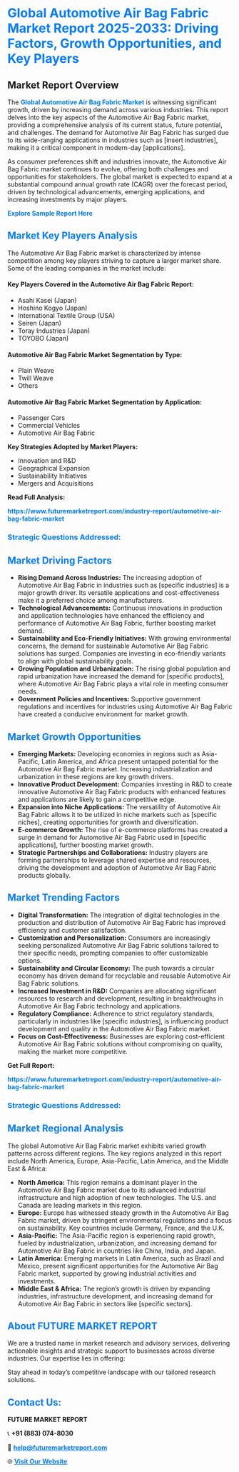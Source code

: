 <h1 style="color: #007BFF;">Global Automotive Air Bag Fabric Market Report 2025-2033: Driving Factors, Growth Opportunities, and Key Players</h1>

<section id="overview">
<h2>Market Report Overview</h2>
<p>The <a href="https://www.futuremarketreport.com/industry-report/automotive-air-bag-fabric-market" style="color: #007BFF; text-decoration: none;"><strong>Global Automotive Air Bag Fabric Market</strong></a> is witnessing significant growth, driven by increasing demand across various industries. This report delves into the key aspects of the Automotive Air Bag Fabric market, providing a comprehensive analysis of its current status, future potential, and challenges. The demand for Automotive Air Bag Fabric has surged due to its wide-ranging applications in industries such as [insert industries], making it a critical component in modern-day [applications].</p>
<p>As consumer preferences shift and industries innovate, the Automotive Air Bag Fabric market continues to evolve, offering both challenges and opportunities for stakeholders. The global market is expected to expand at a substantial compound annual growth rate (CAGR) over the forecast period, driven by technological advancements, emerging applications, and increasing investments by major players.</p>
</section>

<section id="overview">
<p><a href="https://www.futuremarketreport.com/request-sample/reportId=119626" style="color: #007BFF; text-decoration: none;"><strong>Explore Sample Report Here</strong></a></p>
</section>

<section id="key-players">
<h2 style="color: #007BFF;">Market Key Players Analysis</h2>
<p>The Automotive Air Bag Fabric market is characterized by intense competition among key players striving to capture a larger market share. Some of the leading companies in the market include:</p>
<h4>Key Players Covered in the Automotive Air Bag Fabric Report:</h4>
<ul><li>Asahi Kasei (Japan)</li><li>Hoshino Kogyo (Japan)</li><li>International Textile Group (USA)</li><li>Seiren (Japan)</li><li>Toray Industries (Japan)</li><li>TOYOBO (Japan)</li></ul>
<h4>Automotive Air Bag Fabric Market Segmentation by Type:</h4>
<ul><li>Plain Weave</li><li>Twill Weave</li><li>Others</li></ul>

<h4>Automotive Air Bag Fabric Market Segmentation by Application:</h4>
<ul><li>Passenger Cars</li><li>Commercial Vehicles</li><li>Automotive Air Bag Fabric</li></ul>
<p><strong>Key Strategies Adopted by Market Players:</strong></p>
<ul>
<li>Innovation and R&D</li>
<li>Geographical Expansion</li>
<li>Sustainability Initiatives</li>
<li>Mergers and Acquisitions</li>
</ul>
</section>

<section>
<p><strong>Read Full Analysis: </strong></p><a href="https://www.futuremarketreport.com/industry-report/automotive-air-bag-fabric-market" style="color: #007BFF; text-decoration: none;"><strong>https://www.futuremarketreport.com/industry-report/automotive-air-bag-fabric-market</strong></a>
<h3 style="color: #007BFF;">Strategic Questions Addressed:</h3>
</section>

<section id="driving-factors">
<h2 style="color: #007BFF;">Market Driving Factors</h2>
<ul>
<li><strong>Rising Demand Across Industries:</strong> The increasing adoption of Automotive Air Bag Fabric in industries such as [specific industries] is a major growth driver. Its versatile applications and cost-effectiveness make it a preferred choice among manufacturers.</li>
<li><strong>Technological Advancements:</strong> Continuous innovations in production and application technologies have enhanced the efficiency and performance of Automotive Air Bag Fabric, further boosting market demand.</li>
<li><strong>Sustainability and Eco-Friendly Initiatives:</strong> With growing environmental concerns, the demand for sustainable Automotive Air Bag Fabric solutions has surged. Companies are investing in eco-friendly variants to align with global sustainability goals.</li>
<li><strong>Growing Population and Urbanization:</strong> The rising global population and rapid urbanization have increased the demand for [specific products], where Automotive Air Bag Fabric plays a vital role in meeting consumer needs.</li>
<li><strong>Government Policies and Incentives:</strong> Supportive government regulations and incentives for industries using Automotive Air Bag Fabric have created a conducive environment for market growth.</li>
</ul>
</section>

<section id="growth-opportunities">
<h2 style="color: #007BFF;">Market Growth Opportunities</h2>
<ul>
<li><strong>Emerging Markets:</strong> Developing economies in regions such as Asia-Pacific, Latin America, and Africa present untapped potential for the Automotive Air Bag Fabric market. Increasing industrialization and urbanization in these regions are key growth drivers.</li>
<li><strong>Innovative Product Development:</strong> Companies investing in R&D to create innovative Automotive Air Bag Fabric products with enhanced features and applications are likely to gain a competitive edge.</li>
<li><strong>Expansion into Niche Applications:</strong> The versatility of Automotive Air Bag Fabric allows it to be utilized in niche markets such as [specific niches], creating opportunities for growth and diversification.</li>
<li><strong>E-commerce Growth:</strong> The rise of e-commerce platforms has created a surge in demand for Automotive Air Bag Fabric used in [specific applications], further boosting market growth.</li>
<li><strong>Strategic Partnerships and Collaborations:</strong> Industry players are forming partnerships to leverage shared expertise and resources, driving the development and adoption of Automotive Air Bag Fabric products globally.</li>
</ul>
</section>

<section id="trending-factors">
<h2 style="color: #007BFF;">Market Trending Factors</h2>
<ul>
<li><strong>Digital Transformation:</strong> The integration of digital technologies in the production and distribution of Automotive Air Bag Fabric has improved efficiency and customer satisfaction.</li>
<li><strong>Customization and Personalization:</strong> Consumers are increasingly seeking personalized Automotive Air Bag Fabric solutions tailored to their specific needs, prompting companies to offer customizable options.</li>
<li><strong>Sustainability and Circular Economy:</strong> The push towards a circular economy has driven demand for recyclable and reusable Automotive Air Bag Fabric solutions.</li>
<li><strong>Increased Investment in R&D:</strong> Companies are allocating significant resources to research and development, resulting in breakthroughs in Automotive Air Bag Fabric technology and applications.</li>
<li><strong>Regulatory Compliance:</strong> Adherence to strict regulatory standards, particularly in industries like [specific industries], is influencing product development and quality in the Automotive Air Bag Fabric market.</li>
<li><strong>Focus on Cost-Effectiveness:</strong> Businesses are exploring cost-efficient Automotive Air Bag Fabric solutions without compromising on quality, making the market more competitive.</li>
</ul>
</section>

<section>
<p><strong>Get Full Report: </strong></p><a href="https://www.futuremarketreport.com/industry-report/automotive-air-bag-fabric-market" style="color: #007BFF; text-decoration: none;"><strong>https://www.futuremarketreport.com/industry-report/automotive-air-bag-fabric-market</strong></a>
<h3 style="color: #007BFF;">Strategic Questions Addressed:</h3>
</section>


<section id="regional-analysis">
<h2 style="color: #007BFF;">Market Regional Analysis</h2>
<p>The global Automotive Air Bag Fabric market exhibits varied growth patterns across different regions. The key regions analyzed in this report include North America, Europe, Asia-Pacific, Latin America, and the Middle East & Africa:</p>
<ul>
<li><strong>North America:</strong> This region remains a dominant player in the Automotive Air Bag Fabric market due to its advanced industrial infrastructure and high adoption of new technologies. The U.S. and Canada are leading markets in this region.</li>
<li><strong>Europe:</strong> Europe has witnessed steady growth in the Automotive Air Bag Fabric market, driven by stringent environmental regulations and a focus on sustainability. Key countries include Germany, France, and the U.K.</li>
<li><strong>Asia-Pacific:</strong> The Asia-Pacific region is experiencing rapid growth, fueled by industrialization, urbanization, and increasing demand for Automotive Air Bag Fabric in countries like China, India, and Japan.</li>
<li><strong>Latin America:</strong> Emerging markets in Latin America, such as Brazil and Mexico, present significant opportunities for the Automotive Air Bag Fabric market, supported by growing industrial activities and investments.</li>
<li><strong>Middle East & Africa:</strong> The region’s growth is driven by expanding industries, infrastructure development, and increasing demand for Automotive Air Bag Fabric in sectors like [specific sectors].</li>
</ul>
</section>

<footer>
<h2 style="color: #007BFF;">About FUTURE MARKET REPORT</h2>
<p>We are a trusted name in market research and advisory services, delivering actionable insights and strategic support to businesses across diverse industries. Our expertise lies in offering:</p>

<p>Stay ahead in today’s competitive landscape with our tailored research solutions.</p>

<h2 style="color: #007BFF;">Contact Us:</h2>
<p><strong>FUTURE MARKET REPORT</strong></p>
<p>📞 <strong>+91 (883) 074-8030</strong></p>
<p>📧 <strong><a href="mailto:help@futuremarketreport.com" style="color: #007BFF;">help@futuremarketreport.com</a></strong></p>
<p>🌐 <strong><a href="https://www.futuremarketreport.com/" style="color: #007BFF;">Visit Our Website</a></strong></p>
</footer>